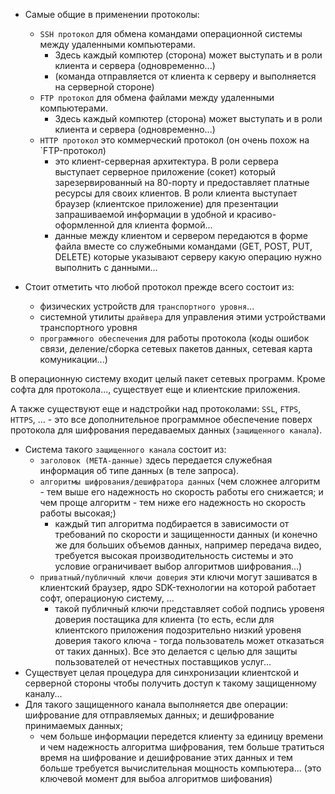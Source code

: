 
* Самые общие в применении протоколы:
  + `SSH протокол` для обмена командами операционной системы между удаленными компьютерами.
    - Здесь каждый компютер (сторона) может выступать и в роли клиента и сервера (одновременно...)
    - (команда отправляется от клиента к серверу и выполняется на серверной стороне)
  + `FTP протокол` для обмена файлами между удаленными компьютерами.
    - Здесь каждый компютер (сторона) может выступать и в роли клиента и сервера (одновременно...)
  + `HTTP протокол` это коммерческий протокол (он очень похож на `FTP-протокол)
    - это клиент-серверная архитектура.
      В роли сервера выступает серверное приложение (сокет) который зарезервированный на 80-порту и предоставляет платные ресурсы для своих клиентов.
      В роли клиента выступает браузер (клиентское приложение) для презентации запрашиваемой информации в удобной и красиво-оформленной для клиента формой...
    - данные между клиентом и сервером передаются в форме файла вместе со служебными командами (GET, POST, PUT, DELETE) которые указывают серверу какую операцию нужно выполнить с данными...

* Стоит отметить что любой протокол прежде всего состоит из:
  - физических устройств для `транспортного уровня`...
  - системной утилиты `драйвера` для управления этими устройствами транспортного уровня
  - `программного обеспечения` для работы протокола (коды ошибок связи, деление/сборка сетевых пакетов данных, сетевая карта комуникации...)

В операционную систему входит целый пакет сетевых программ.
Кроме софта для протокола..., существует еще и клиентские приложения.

А также существуют еще и надстройки над протоколами: `SSL`, `FTPS`, `HTTPS`, ... - это все дополнительное программное обеспечение поверх протокола для шифрования передаваемых данных (`защищенного канала`).

* Система такого `защищенного канала` состоит из:
  - `заголовок (МЕТА-данные)` здесь передается служебная информация об типе данных (в теле запроса).
  + `алгоритмы шифрования/дешифратора данных` (чем сложнее алгоритм - тем выше его надежность но скорость работы его снижается; и чем проще алгоритм - тем ниже его надежность но скорость работы высокая;)
    - каждый тип алгоритма подбирается в зависимости от требований по скорости и защищенности данных
      (и конечно же для больших объемов данных, например передача видео, требуется высокая производительность системы и это условие ограничивает выбор алгоритмов шифрования...)
  + `приватный/публичный ключи доверия` эти ключи могут зашиватся в клиентский браузер, ядро SDK-технологии на которой работает софт, операционую систему, ...
    - такой публичный ключи представляет собой подпись уровеня доверия постащика для клиента
      (то есть, если для клиентского приложения подозрительно низкий уровеня доверия такого ключа - тогда пользователь может отказаться от таких данных).
      Все это делается с целью для защиты пользователей от нечестных поставщиков услуг...
* Существует целая процедура для синхронизации клиентской и серверной стороны чтобы получить доступ к такому защищенному каналу...
* Для такого защищенного канала выполняется две операции: шифрование для отправляемых данных; и дешифрование принимаемых данных;
  - чем больше информации передется клиенту за единицу времени и чем надежность алгоритма шифрования, тем больше тратиться время на шифрование и дешифрование этих данных и тем больше требуется вычислительная мощность компьютера...
    (это ключевой момент для выбоа алгоритмов шифования)
